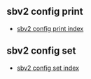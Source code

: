 ## sbv2 config print

- [sbv2 config print index](/dev/cli/config/print/)

## sbv2 config set

- [sbv2 config set index](/dev/cli/config/set/)
